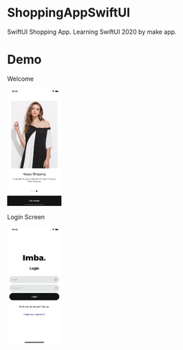 # ShoppingAppSwiftUI
SwiftUI Shopping App. Learning SwiftUI 2020 by make app.

# Demo
Welcome

<img src="https://github.com/TrungNguyen1208/ShoppingAppSwiftUI/blob/master/ImbaEcommerce/DemoImage/welcome_screen.png" height="25%" width="25%">

Login Screen

<img src="https://github.com/TrungNguyen1208/ShoppingAppSwiftUI/blob/master/ImbaEcommerce/DemoImage/login_screen.png" height="25%" width="25%">
